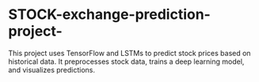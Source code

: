 # STOCK-exchange-prediction-project-
This project uses TensorFlow and LSTMs to predict stock prices based on historical data. It preprocesses stock data, trains a deep learning model, and visualizes predictions. 

